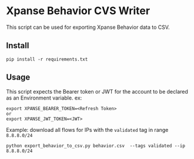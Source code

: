 # Xpanse Behavior CVS Writer

This script can be used for exporting Xpanse Behavior data to CSV.

## Install
```
pip install -r requirements.txt
```

## Usage
This script expects the Bearer token or JWT for the account to be declared as an Environment variable.
ex:
```
export XPANSE_BEARER_TOKEN=<Refresh Token>
or
export XPANSE_JWT_TOKEN=<JWT>
```

Example: download all flows for IPs with the `validated` tag in range `8.8.8.0/24`
```
python export_behavior_to_csv.py behavior.csv  --tags validated --ip 8.8.8.0/24
```


